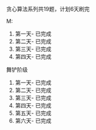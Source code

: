 贪心算法系列共19题，计划6天刷完

M:
1. 第一天- 已完成
2. 第二天- 已完成
3. 第三天- 已完成
4. 第四天- 已完成


舞铲阶级
1. 第一天- 已完成
2. 第二天- 已完成
3. 第三天- 已完成
4. 第四天- 已完成
5. 第五天- 已完成
6. 第六天- 已完成
